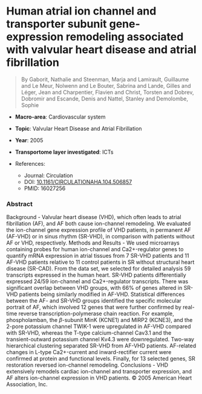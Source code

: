 # Human atrial ion channel and transporter subunit gene-expression remodeling associated with valvular heart disease and atrial fibrillation

> By Gaborit, Nathalie and Steenman, Marja and Lamirault, Guillaume and Le Meur, Nolwenn and Le Bouter, Sabrina and Lande, Gilles and Léger, Jean and Charpentier, Flavien and Christ, Torsten and Dobrev, Dobromir and Escande, Denis and Nattel, Stanley and Demolombe, Sophie

- **Macro-area**: Cardiovascular system
- **Topic**: Valvular Heart Disease and Atrial Fibrillation
- **Year**: 2005
- **Transportome layer investigated**: ICTs

- References:
  - Journal: Circulation
  - DOI: [10.1161/CIRCULATIONAHA.104.506857](https://doi.org/10.1161/CIRCULATIONAHA.104.506857)
  - PMID: 16027256

### Abstract

Background - Valvular heart disease (VHD), which often leads to atrial fibrillation (AF), and AF both cause ion-channel remodeling. We evaluated the ion-channel gene expression profile of VHD patients, in permanent AF (AF-VHD) or in sinus rhythm (SR-VHD), in comparison with patients without AF or VHD, respectively. Methods and Results - We used microarrays containing probes for human ion-channel and Ca2+-regulator genes to quantify mRNA expression in atrial tissues from 7 SR-VHD patients and 11 AF-VHD patients relative to 11 control patients in SR without structural heart disease (SR-CAD). From the data set, we selected for detailed analysis 59 transcripts expressed in the human heart. SR-VHD patients differentially expressed 24/59 ion-channel and Ca2+-regulator transcripts. There was significant overlap between VHD groups, with 66% of genes altered in SR-VHD patients being similarly modified in AF-VHD. Statistical differences between the AF- and SR-VHD groups identified the specific molecular portrait of AF, which involved 12 genes that were further confirmed by real-time reverse transcription-polymerase chain reaction. For example, phospholamban, the $β$-subunit MinK (KCNE1) and MIRP2 (KCNE3), and the 2-pore potassium channel TWIK-1 were upregulated in AF-VHD compared with SR-VHD, whereas the T-type calcium-channel Cav3.1 and the transient-outward potassium channel Kv4.3 were downregulated. Two-way hierarchical clustering separated SR-VHD from AF-VHD patients. AF-related changes in L-type Ca2+-current and inward-rectifier current were confirmed at protein and functional levels. Finally, for 13 selected genes, SR restoration reversed ion-channel remodeling. Conclusions - VHD extensively remodels cardiac ion-channel and transporter expression, and AF alters ion-channel expression in VHD patients. © 2005 American Heart Association, Inc.
